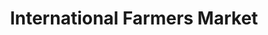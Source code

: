 ---
title: "International Farmers Market"
url: /bridgeport/international-farmers-market/
shop: Lebensmittel
---